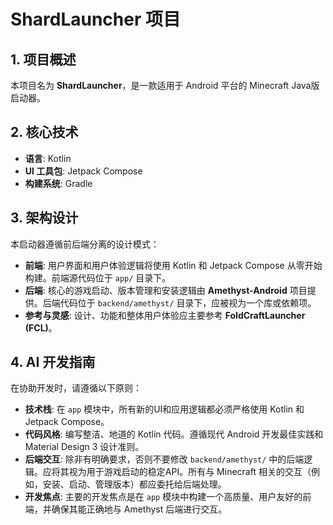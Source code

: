 # ShardLauncher 项目

## 1. 项目概述

本项目名为 **ShardLauncher**，是一款适用于 Android 平台的 Minecraft Java版 启动器。

## 2. 核心技术

- **语言**: Kotlin
- **UI 工具包**: Jetpack Compose
- **构建系统**: Gradle

## 3. 架构设计

本启动器遵循前后端分离的设计模式：

- **前端**: 用户界面和用户体验逻辑将使用 Kotlin 和 Jetpack Compose 从零开始构建。前端源代码位于 `app/` 目录下。
- **后端**: 核心的游戏启动、版本管理和安装逻辑由 **Amethyst-Android** 项目提供。后端代码位于 `backend/amethyst/` 目录下，应被视为一个库或依赖项。
- **参考与灵感**: 设计、功能和整体用户体验应主要参考 **FoldCraftLauncher (FCL)**。

## 4. AI 开发指南

在协助开发时，请遵循以下原则：

- **技术栈**: 在 `app` 模块中，所有新的UI和应用逻辑都必须严格使用 Kotlin 和 Jetpack Compose。
- **代码风格**: 编写整洁、地道的 Kotlin 代码。遵循现代 Android 开发最佳实践和 Material Design 3 设计准则。
- **后端交互**: 除非有明确要求，否则不要修改 `backend/amethyst/` 中的后端逻辑。应将其视为用于游戏启动的稳定API。所有与 Minecraft 相关的交互（例如，安装、启动、管理版本）都应委托给后端处理。
- **开发焦点**: 主要的开发焦点是在 `app` 模块中构建一个高质量、用户友好的前端，并确保其能正确地与 Amethyst 后端进行交互。